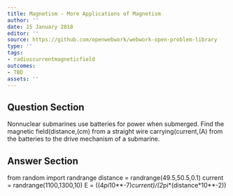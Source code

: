 ```yaml
---
title: Magnetism - More Applications of Magnetism
author: ''
date: 15 January 2018
editor: ''
source: https://github.com/openwebwork/webwork-open-problem-library
type: ''
tags:
- radiuscurrentmagneticfield
outcomes:
- TBD
assets: ''
---
```


## Question Section 

Nonnuclear submarines use batteries for power when submerged.
Find the magnetic field(distance,(cm) from a straight wire carrying(current,(A) from the batteries to the drive mechanism of a submarine.


## Answer Section

from random import randrange
distance = randrange(49.5,50.5,0.1)
current = randrange(1100,1300,10)
E = ((4*pi*10**-7)*current)/(2*pi*(distance*10**-2))